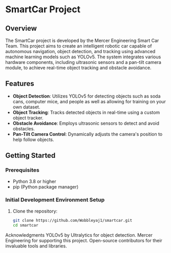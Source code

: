 # SmartCar Project

## Overview
The SmartCar project is developed by the Mercer Engineering Smart Car Team. This project aims to create an intelligent robotic car capable of autonomous navigation, object detection, and tracking using advanced machine learning models such as YOLOv5. The system integrates various hardware components, including ultrasonic sensors and a pan-tilt camera module, to achieve real-time object tracking and obstacle avoidance.

## Features
- **Object Detection**: Utilizes YOLOv5 for detecting objects such as soda cans, computer mice, and people as well as allowing for training on your own dataset.
- **Object Tracking**: Tracks detected objects in real-time using a custom object tracker.
- **Obstacle Avoidance**: Employs ultrasonic sensors to detect and avoid obstacles.
- **Pan-Tilt Camera Control**: Dynamically adjusts the camera's position to help follow objects.

## Getting Started

### Prerequisites
- Python 3.8 or higher
- pip (Python package manager)

### Initial Development Environment Setup
1. Clone the repository:
   ```bash
   git clone https://github.com/Wobbleyaj1/smartcar.git
   cd smartcar

Acknowledgments
YOLOv5 by Ultralytics for object detection.
Mercer Engineering for supporting this project.
Open-source contributors for their invaluable tools and libraries.